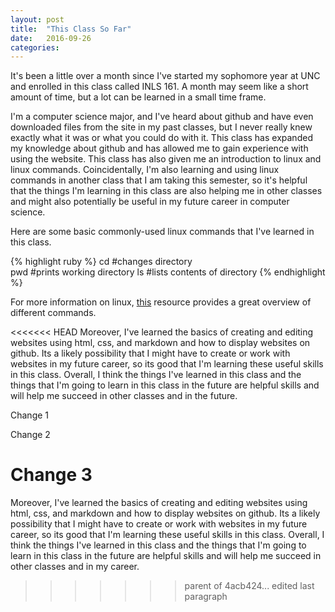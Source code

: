```yaml
---
layout: post
title:  "This Class So Far"
date:   2016-09-26 
categories:
---
```


It's been a little over a month since I've started my sophomore year at UNC and enrolled in this class called INLS 161. A month may seem like a short amount of time, but a lot can be learned in a small time frame.  

I'm a computer science major, and I've heard about github and have even downloaded files from the site in my past classes, but I never really knew exactly what it was or what you could do with it. This class has expanded my knowledge about github and has allowed me to gain experience with using the website. This class has also given me an introduction to linux and linux commands. Coincidentally, I'm also learning and using linux commands in another class that I am taking this semester, so it's helpful that the things I'm learning in this class are also helping me in other classes and might also potentially be useful in my future career in computer science. 

Here are some basic commonly-used linux commands that I've learned in this class. 


{% highlight ruby %}
cd      #changes directory  
pwd     #prints working directory
ls      #lists contents of directory
{% endhighlight %}

For more information on linux, [this][this] resource provides a great overview of different commands. 

[this]: http://linuxcommand.org/lc3_learning_the_shell.php

<<<<<<< HEAD
Moreover, I've learned the basics of creating and editing websites using html, css, and markdown and how to display websites on github. Its a likely possibility that I might have to create or work with websites in my future career, so its good that I'm learning these useful skills in this class. Overall, I think the things I've learned in this class and the things that I'm going to learn in this class in the future are helpful skills and will help me succeed in other classes and in the future. 

Change 1

Change 2

Change 3
=======
Moreover, I've learned the basics of creating and editing websites using html, css, and markdown and how to display websites on github. Its a likely possibility that I might have to create or work with websites in my future career, so its good that I'm learning these useful skills in this class. Overall, I think the things I've learned in this class and the things that I'm going to learn in this class in the future are helpful skills and will help me succeed in other classes and in my career. 
>>>>>>> parent of 4acb424... edited last paragraph
